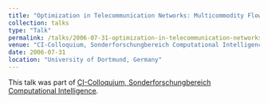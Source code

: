 ```yaml
---
title: "Optimization in Telecommunication Networks: Multicommodity Flow, Facility Location and Steiner Tree Problems"
collection: talks
type: "Talk"
permalink: /talks/2006-07-31-optimization-in-telecommunication-networks:-multicommodity-flow,-facility-location-and-steiner-tree-problems
venue: "CI-Colloquium, Sonderforschungbereich Computational Intelligence"
date: 2006-07-31
location: "University of Dortmund, Germany"
---
```


This talk was part of [CI-Colloquium, Sonderforschungbereich Computational Intelligence](http://sfbci.uni-dortmund.de/index.php?option=com_content&task=view&id=18&Itemid=164&lang=en).